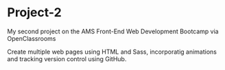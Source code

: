 # Project-2

My second project on the AMS Front-End Web Development Bootcamp via OpenClassrooms

Create multiple web pages using HTML and Sass, incorporatig animations and tracking version control using GitHub.
